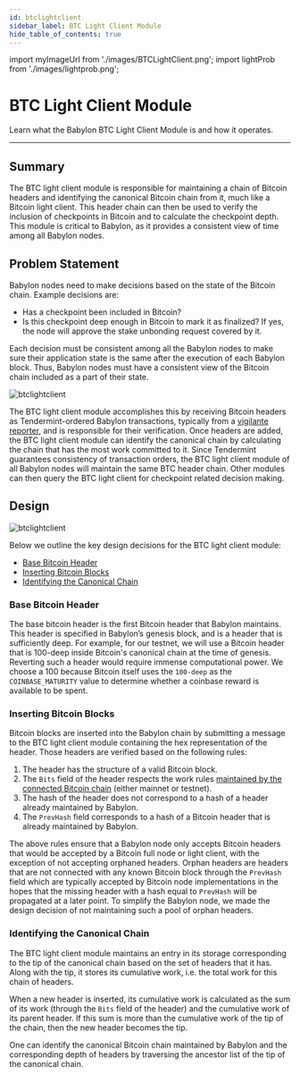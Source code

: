 ```yaml
---
id: btclightclient
sidebar_label: BTC Light Client Module
hide_table_of_contents: true
---
```


import myImageUrl from './images/BTCLightClient.png';
import lightProb from './images/lightprob.png';

# BTC Light Client Module

Learn what the Babylon BTC Light Client Module is and how it operates.

---

## Summary

The BTC light client module is responsible for maintaining a chain of Bitcoin headers
and identifying the canonical Bitcoin chain from it, much like a Bitcoin light client.
This header chain can then be used to verify the
inclusion of checkpoints in Bitcoin and to calculate the checkpoint depth. This
module is critical to Babylon, as it provides a consistent view of time
among all Babylon nodes.

## Problem Statement

Babylon nodes need to make decisions based on the state of the Bitcoin chain.
Example decisions are:
- Has a checkpoint been included in Bitcoin?
- Is this checkpoint deep enough in Bitcoin to mark it as finalized? If yes,
  the node will approve the stake unbonding request covered by it.

Each decision must be consistent among all the Babylon nodes
to make sure their application state is the same after the execution of
each Babylon block.
Thus, Babylon nodes must have a consistent view of the Bitcoin chain included as a part of their state.

<div style={{justifyContent: 'center', display: 'flex', marginBottom: '50px'}}>
    <img style={{width: "1000px"}} src={lightProb} alt="btclightclient" />
</div>

The BTC light client module accomplishes this by
receiving Bitcoin headers as Tendermint-ordered Babylon transactions,
typically from a [vigilante reporter](./reporter),
and is responsible for their verification.
Once headers are added, the BTC light client module can identify the canonical chain
by calculating the chain that has the most work committed to it.
Since Tendermint guarantees consistency of
transaction orders, the BTC light client module of all Babylon nodes will
maintain the same BTC header chain.
Other modules can then query the BTC light client for checkpoint related
decision making.

## Design

<div style={{justifyContent: 'center', display: 'flex', marginBottom: '50px'}}>
    <img style={{width: "1000px"}} src={myImageUrl} alt="btclightclient" />
</div>

Below we outline the key design decisions for the BTC light client module:
- [Base Bitcoin Header](#base-bitcoin-header)
- [Inserting Bitcoin Blocks](#inserting-bitcoin-blocks)
- [Identifying the Canonical Chain](#identifying-the-canonical-chain)

### Base Bitcoin Header

The base bitcoin header is the first Bitcoin header that Babylon maintains.
This header is specified in Babylon’s genesis block, and
is a header that is sufficiently deep.
For example, for our testnet, we will use a Bitcoin header that is 100-deep inside
Bitcoin's canonical chain at the time of genesis.
Reverting such a header would require immense computational power.
We choose a 100 because Bitcoin itself uses the `100-deep` as the `COINBASE_MATURITY` value
to determine whether a coinbase reward is available to be spent.

### Inserting Bitcoin Blocks

Bitcoin blocks are inserted into the Babylon chain by submitting
a message to the BTC light client module containing the hex representation of the header.
Those headers are verified based on the following rules:
1. The header has the structure of a valid Bitcoin block.
2. The `Bits` field of the header respects the work rules [maintained by the connected Bitcoin chain](https://github.com/bitcoin/bitcoin/blob/a688ff9046a9df58a373086445ab5796cccf9dd3/src/validation.cpp#L3468) (either mainnet or testnet).
3. The hash of the header does not correspond to a hash of a header already maintained by Babylon.
4. The `PrevHash` field corresponds to a hash of a Bitcoin header that is already maintained by Babylon.

The above rules ensure that a Babylon node only accepts Bitcoin headers that would be accepted
by a Bitcoin full node or light client, with the exception of not accepting orphaned headers.
Orphan headers are headers that are not connected with any known Bitcoin block through the `PrevHash` field
which are typically accepted by Bitcoin node implementations in the hopes that the missing header with a hash
equal to `PrevHash` will be propagated at a later point.
To simplify the Babylon node, we made the design decision of not maintaining such a pool of orphan headers.

### Identifying the Canonical Chain

The BTC light client module maintains an entry in its storage corresponding to the tip
of the canonical chain based on the set of headers that it has. Along with the tip,
it stores its cumulative work, i.e. the total work for this chain of headers.

When a new header is inserted, its cumulative work is calculated as the sum of
its work (through the `Bits` field of the header) and the cumulative work of its parent header.
If this sum is more than the cumulative work of the tip of the chain,
then the new header becomes the tip.

One can identify the canonical Bitcoin chain maintained by Babylon and the corresponding depth of headers
by traversing the ancestor list of the tip of the canonical chain.
